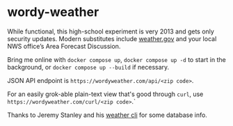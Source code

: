 wordy-weather
=============

While functional, this high-school experiment is very 2013 and gets only security updates. Modern substitutes include [weather.gov](https://www.weather.gov) and your local NWS office’s Area Forecast Discussion.

Bring me online with `docker compose up`, `docker compose up -d` to start in the background, or `docker compose up --build` if necessary.

JSON API endpoint is `https://wordyweather.com/api/<zip code>`.

For an easily grok-able plain-text view that's good through `curl`, use `https://wordyweather.com/curl/<zip code>`.`

Thanks to Jeremy Stanley and his [weather cli](http://fungi.yuggoth.org/weather/) for some database info.
